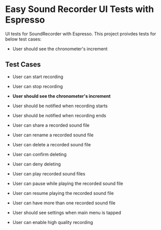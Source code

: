 # Easy Sound Recorder UI Tests with Espresso

<p>UI tests for SoundRecorder with Espresso. This project proivdes tests for below test cases:</p>

- User should see the chronometer's increment

## Test Cases

- User can start recording
- User can stop recording
- **User should see the chronometer's increment**
- User should be notified when recording starts
- User should be notified when recording ends

- User can share a recorded sound file
- User can rename a recorded sound file
- User can delete a recorded sound file
- User can confirm deleting
- User can deny deleting
- User can play recorded sound files
- User can pause while playing the recorded sound file
- User can resume playing the recorded sound file
- User can have more than one recorded sound file  

- User should see settings when main menu is tapped
- User can enable high quality recording


